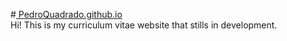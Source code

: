 #<a href="https://pedroquadrado.github.io/" target="blank"> PedroQuadrado.github.io</a><br>
Hi! This is my curriculum vitae website that stills in development.
